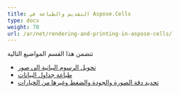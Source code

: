 ```yaml
---
title: التقديم والطباعة في Aspose.Cells
type: docs
weight: 70
url: /ar/net/rendering-and-printing-in-aspose-cells/
---
```


تتضمن هذا القسم المواضيع التالية

- [تحويل الرسوم البيانية إلى صور](/cells/ar/net/convert-charts-to-images/)
- [طباعة جداول البيانات](/cells/ar/net/print-spreadsheets/)
- [تحديد دقة الصورة والجودة والضغط وغيرها من الخيارات](/cells/ar/net/specify-image-resolution-quality-compression-and-other-options/)
